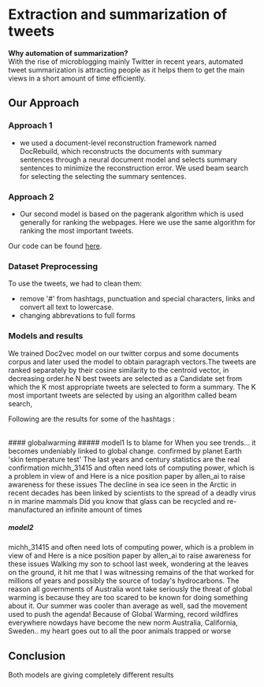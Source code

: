 # Extraction and summarization of tweets

<b>Why automation of summarization?</b>
<br/>
With the rise of microblogging mainly Twitter in recent years, automated tweet summarization is attracting people as it helps them to get the main views in a short amount of time efficiently.

## Our Approach
### Approach 1
- we used a document-level reconstruction framework named DocRebuild, which reconstructs the documents with summary
  sentences through a neural document model and selects summary sentences to minimize the reconstruction error. 
  We used beam search for selecting the selecting the summary sentences.
### Approach 2
- Our second model is based on the pagerank algorithm which is used generally for ranking the webpages. Here we use the same   algorithm for ranking the most important tweets. 
  
Our code can be found [here](https://github.com/priyendumori/Extraction-and-Summarization-of-Tweets).

### Dataset Preprocessing 
To use the tweets, we had to clean them:
- remove '\#' from hashtags, punctuation and special characters, links and convert all text to lowercase.  
- changing abbrevations to full forms


### Models and results
We trained Doc2vec model on our twitter corpus and some documents corpus and later used the model to obtain paragraph vectors.The tweets are ranked separately by their cosine similarity to the centroid vector, in decreasing order.he N best tweets are selected as a Candidate set from which the K most appropriate tweets are selected to form a summary. The K most important tweets are selected by using an algorithm called beam search,


Following are the results for some of the hashtags :

<br/>
#### globalwarming
  ##### model1
  Is to blame for When you see trends... it becomes undeniably linked to global change. 
  confirmed by planet Earth 'skin temperature test' The last years and century statistics are the real confirmation 
  michh_31415 and often need lots of computing power, which is a problem in view of and Here is a nice position paper by       allen_ai to raise awareness for these issues 
  The decline in sea ice seen in the Arctic in recent decades has been linked by scientists to the spread of a deadly virus n   in marine mammals 
  Did you know that glass can be recycled and re-manufactured an infinite amount of times 

  ##### model2
  michh_31415 and often need lots of computing power, which is a problem in view of and Here is a nice position paper by       allen_ai to raise awareness for these issues
  Walking my son to school last week, wondering at the leaves on the ground, it hit me that I was witnessing remains of the     that worked for millions of years and possibly the source of today's hydrocarbons.
  The reason all governments of Australia wont take seriously the threat of global warming is because they are too scared to   be known for doing something about it.
  Our summer was cooler than average as well, sad the movement used to push the agenda!
  Because of Global Warming, record wildfires everywhere nowdays have become the new norm Australia, California, Sweden.. my   heart goes out to all the poor animals trapped or worse


## Conclusion
Both models are giving completely different results
